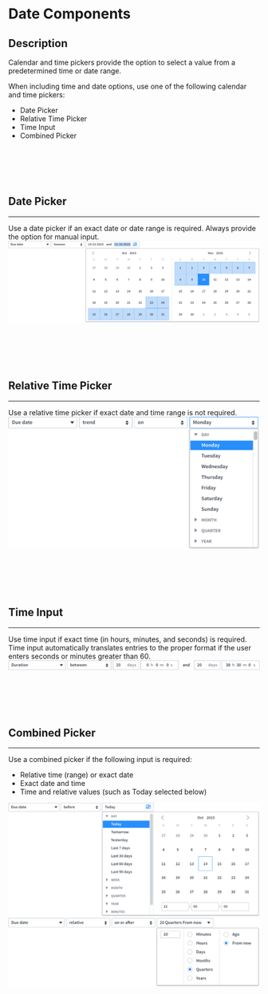 # Date Components

## Description

Calendar and time pickers provide the option to select a value from a predetermined time or date range.

When including time and date options, use one of the following calendar and time pickers:
* Date Picker
* Relative Time Picker
* Time Input
* Combined Picker

<p><br/><br/><br/><br/></p>

## Date Picker
---
Use a date picker if an exact date or date range is required. Always provide the option for manual input.
![alt text](../images/date-picker.png "Date Picker")

<p><br/><br/><br/><br/></p>

## Relative Time Picker
---
Use a relative time picker if exact date and time range is not required.
![alt text](../images/time-picker.png "Time Picker")

<p><br/><br/><br/><br/></p>

## Time Input
---
Use time input if exact time (in hours, minutes, and seconds) is required. Time input automatically translates entries to the proper format if the user enters seconds or minutes greater than 60.
![alt text](../images/time-input.png "Time Input")

<p><br/><br/><br/><br/></p>

## Combined Picker
---
Use a combined picker if the following input is required:
* Relative time (range) or exact date
* Exact date and time
* Time and relative values (such as Today selected below)

![alt text](../images/combined-picker.png "Combined Picker")
![alt text](../images/combined-picker-2.png "Combined Picker")

<p><br/><br/><br/><br/><br/></p>
